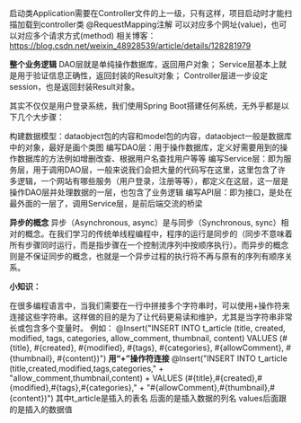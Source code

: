 启动类Application需要在Controller文件的上一级，只有这样，项目启动时才能扫描加载到controller类
 @RequestMapping注解
 可以对应多个网址(value)，也可以对应多个请求方式(method)
相关博客：https://blog.csdn.net/weixin_48928539/article/details/128281979

**整个业务逻辑**
DAO层就是单纯操作数据库，返回用户对象；
Service层基本上就是用于验证信息正确性，返回封装的Result对象；
Controller层进一步设定session，也是返回封装Result对象。

其实不仅仅是用户登录系统，我们使用Spring Boot搭建任何系统，无外乎都是以下几个大步骤：

构建数据模型：dataobject包的内容和model包的内容，dataobject一般是数据库中的对象，最好是画个类图
编写DAO层：用于操作数据库，定义好需要用到的操作数据库的方法例如增删改查、根据用户名查找用户等等
编写Service层：即为服务层，用于调用DAO层，一般来说我们会把大量的代码写在这里，这里包含了许多逻辑，一个网站有哪些服务（用户登录，注册等等），都定义在这层，这一层是操作DAO层并处理数据的一层，也包含了业务逻辑
编写API层：即为接口，是处在最外面的一层了，调用Service层，是前后端交流的桥梁

**异步的概念**
异步（Asynchronous, async）是与同步（Synchronous, sync）相对的概念。在我们学习的传统单线程编程中，程序的运行是同步的（同步不意味着所有步骤同时运行，而是指步骤在一个控制流序列中按顺序执行）。而异步的概念则是不保证同步的概念，也就是一个异步过程的执行将不再与原有的序列有顺序关系。



**小知识：**

在很多编程语言中，当我们需要在一行中拼接多个字符串时，可以使用+操作符来连接这些字符串。这样做的目的是为了让代码更易读和维护，尤其是当字符串非常长或包含多个变量时。
例如：
@Insert("INSERT INTO t_article (title, created, modified, tags, categories, allow_comment, thumbnail, content) VALUES (#{title}, #{created}, #{modified}, #{tags}, #{categories}, #{allowComment}, #{thumbnail}, #{content})")
**用“+”操作符连接**
@Insert("INSERT INTO t_article (title,created,modified,tags,categories," +
            "allow_comment,thumbnail,content) +
            VALUES (#{title},#{created},#{modified},#{tags},#{categories}," +
            "#{allowComment},#{thumbnail},#{content})")
其中t_article是插入的表名
后面的是插入数据的列名
values后面跟的是插入的数据值